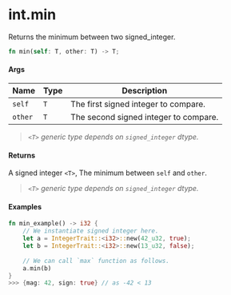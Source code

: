# int.min

Returns the minimum between two signed\_integer.

```rust
fn min(self: T, other: T) -> T;
```

#### Args

| Name    | Type | Description                           |
| ------- | ---- | ------------------------------------- |
| `self`  | `T`  | The first signed integer to compare.  |
| `other` | `T`  | The second signed integer to compare. |

> _`<T>` generic type depends on `signed_integer` dtype._

#### Returns

A signed integer `<T>`, The minimum between `self` and `other`.

> _`<T>` generic type depends on `signed_integer` dtype._

#### Examples

```rust
fn min_example() -> i32 {
    // We instantiate signed integer here.
    let a = IntegerTrait::<i32>::new(42_u32, true);
    let b = IntegerTrait::<i32>::new(13_u32, false);
    
    // We can call `max` function as follows.
    a.min(b)
}
>>> {mag: 42, sign: true} // as -42 < 13
```
